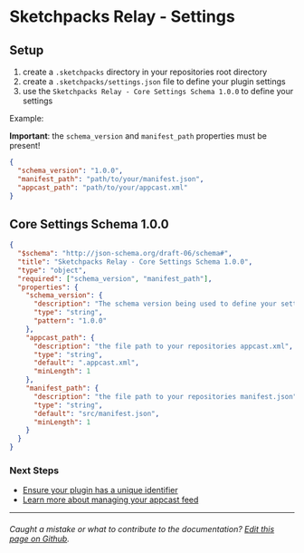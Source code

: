 # Sketchpacks Relay - Settings

## Setup

1. create a `.sketchpacks` directory in your repositories root directory
2. create a `.sketchpacks/settings.json` file to define your plugin settings
3. use the `Sketchpacks Relay - Core Settings Schema 1.0.0` to define your settings

Example:

**Important**: the `schema_version` and `manifest_path` properties must be present!

```json
{
  "schema_version": "1.0.0",
  "manifest_path": "path/to/your/manifest.json",
  "appcast_path": "path/to/your/appcast.xml"
}
```

## Core Settings Schema 1.0.0

```json
{
  "$schema": "http://json-schema.org/draft-06/schema#",
  "title": "Sketchpacks Relay - Core Settings Schema 1.0.0",
  "type": "object",
  "required": ["schema_version", "manifest_path"],
  "properties": {
    "schema_version": {
      "description": "The schema version being used to define your settings",
      "type": "string",
      "pattern": "1.0.0"
    },
    "appcast_path": {
      "description": "the file path to your repositories appcast.xml",
      "type": "string",
      "default": ".appcast.xml",
      "minLength": 1
    },
    "manifest_path": {
      "description": "the file path to your repositories manifest.json",
      "type": "string",
      "default": "src/manifest.json",
      "minLength": 1
    }
  }
}
```

### Next Steps

* [Ensure your plugin has a unique identifier](./identifiers.md)
* [Learn more about managing your appcast feed](./appcast.md)


---

###### Caught a mistake or what to contribute to the documentation? [Edit this page on Github](https://github.com/sketchpacks/docs/blob/master/developers/publishing/settings.md).
